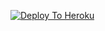 [![Deploy To Heroku](https://www.herokucdn.com/deploy/button.svg)](https://heroku.com/deploy?template=https://github.com/AirPheonixSaksham/musicmashup)
